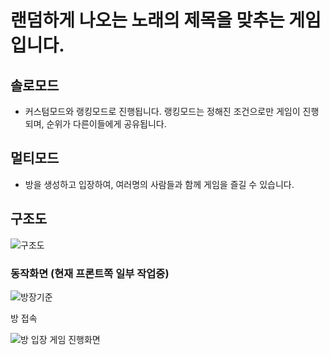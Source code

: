 # 랜덤하게 나오는 노래의 제목을 맞추는 게임입니다.


## 솔로모드 
- 커스텀모드와 랭킹모드로 진행됩니다.
랭킹모드는 정해진 조건으로만 게임이 진행되며, 순위가 다른이들에게 공유됩니다.

## 멀티모드
- 방을 생성하고 입장하여, 여러명의 사람들과 함께 게임을 즐길 수 있습니다.



## 구조도

![구조도](https://user-images.githubusercontent.com/30370933/180348197-e44dea79-edcd-4a80-b7cc-690b88dfba25.PNG)


### 동작화면 (현재 프론트쪽 일부 작업중)

![방장기준](https://user-images.githubusercontent.com/30370933/180347659-50ec1fa7-b93d-4496-a885-3c1cb0fdf9d9.PNG)

방 접속

![방 입장](https://user-images.githubusercontent.com/30370933/180347644-fc97e41f-038c-4c9b-a2c9-87e7388997f5.PNG)
게임 진행화면


